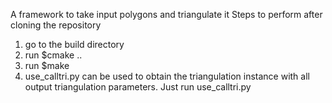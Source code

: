 A framework to take input polygons and triangulate it 
Steps to perform after cloning the repository

1) go to the build directory
2) run $cmake ..
3) run $make
4) use_calltri.py can be used to obtain the triangulation instance with all output triangulation parameters. Just run use_calltri.py

